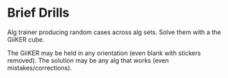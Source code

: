 # Brief Drills

Alg trainer producing random cases across alg sets. Solve them with a the GiiKER cube.

The GiiKER may be held in any orientation (even blank with stickers removed). The solution may be any alg that works (even mistakes/corrections).